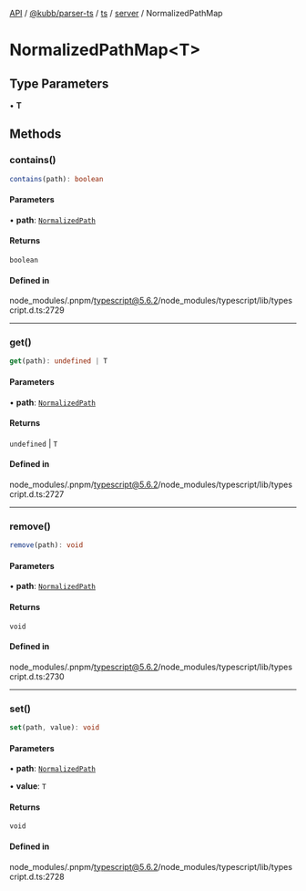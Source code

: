 [API](../../../../../../../packages.md) / [@kubb/parser-ts](../../../../../index.md) / [ts](../../../index.md) / [server](../index.md) / NormalizedPathMap

# NormalizedPathMap\<T\>

## Type Parameters

• **T**

## Methods

### contains()

```ts
contains(path): boolean
```

#### Parameters

• **path**: [`NormalizedPath`](../type-aliases/NormalizedPath.md)

#### Returns

`boolean`

#### Defined in

node\_modules/.pnpm/typescript@5.6.2/node\_modules/typescript/lib/typescript.d.ts:2729

***

### get()

```ts
get(path): undefined | T
```

#### Parameters

• **path**: [`NormalizedPath`](../type-aliases/NormalizedPath.md)

#### Returns

`undefined` \| `T`

#### Defined in

node\_modules/.pnpm/typescript@5.6.2/node\_modules/typescript/lib/typescript.d.ts:2727

***

### remove()

```ts
remove(path): void
```

#### Parameters

• **path**: [`NormalizedPath`](../type-aliases/NormalizedPath.md)

#### Returns

`void`

#### Defined in

node\_modules/.pnpm/typescript@5.6.2/node\_modules/typescript/lib/typescript.d.ts:2730

***

### set()

```ts
set(path, value): void
```

#### Parameters

• **path**: [`NormalizedPath`](../type-aliases/NormalizedPath.md)

• **value**: `T`

#### Returns

`void`

#### Defined in

node\_modules/.pnpm/typescript@5.6.2/node\_modules/typescript/lib/typescript.d.ts:2728
